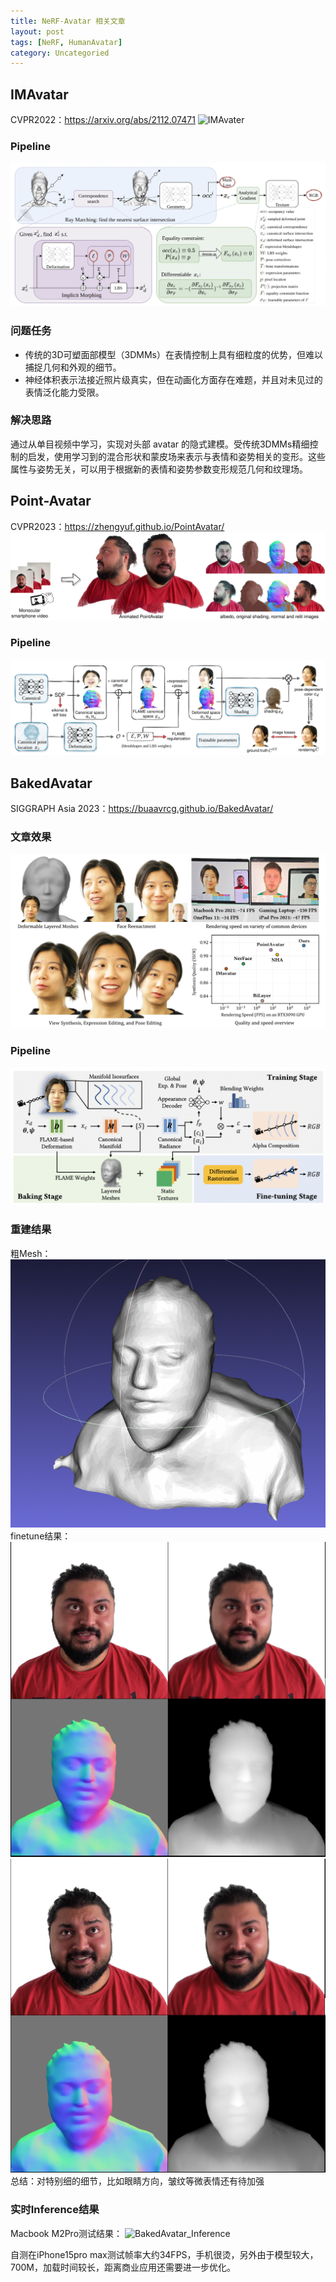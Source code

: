 ```yaml
---
title: NeRF-Avatar 相关文章
layout: post
tags: [NeRF, HumanAvatar]
category: Uncategoried
---
```


## IMAvatar
CVPR2022：https://arxiv.org/abs/2112.07471
![IMAvater](/img/NeRFAvatar/imavatar_real.gif "IMAvater结果")
### Pipeline
![IMAvater-Pipeline](/img/NeRFAvatar/imavatar_pipeline.png "IMAvater框架")
### 问题任务
* 传统的3D可塑面部模型（3DMMs）在表情控制上具有细粒度的优势，但难以捕捉几何和外观的细节。
* 神经体积表示法接近照片级真实，但在动画化方面存在难题，并且对未见过的表情泛化能力受限。
### 解决思路
通过从单目视频中学习，实现对头部 avatar 的隐式建模。受传统3DMMs精细控制的启发，使用学习到的混合形状和蒙皮场来表示与表情和姿势相关的变形。这些属性与姿势无关，可以用于根据新的表情和姿势参数变形规范几何和纹理场。

## Point-Avatar
CVPR2023：https://zhengyuf.github.io/PointAvatar/
![PointAvatar](/img/NeRFAvatar/pointavatar.png "PointAvatar")
### Pipeline
![PointAvatar_Pipeline](/img/NeRFAvatar/pointavatar_pipeline.png "PointAvatar_Pipeline")

## BakedAvatar
SIGGRAPH Asia 2023：https://buaavrcg.github.io/BakedAvatar/
### 文章效果
![BakedAvatar](/img/NeRFAvatar/bakedavatar.png "BakedAvatar")
### Pipeline
![BakedAvatar_Pipeline](/img/NeRFAvatar/bakedavatar_pipeline.png "BakedAvatar_Pipeline")
### 重建结果
粗Mesh：
![BakedAvatar_Mesh](/img/NeRFAvatar/bakedavatar_mesh.png "BakedAvatar_Mesh")
finetune结果：
![BakedAvatar_Finetuned](/img/NeRFAvatar/bakedavatar_fmesh.png "BakedAvatar_Finetuned")
![BakedAvatar_Finetuned_2](/img/NeRFAvatar/bakedavatar_fmesh2.png "BakedAvatar_Finetuned_2")
总结：对特别细的细节，比如眼睛方向，皱纹等微表情还有待加强

### 实时Inference结果
Macbook M2Pro测试结果：
![BakedAvatar_Inference](/img/NeRFAvatar/bakedavatar_inference.gif "BakedAvatar_Inference")

自测在iPhone15pro max测试帧率大约34FPS，手机很烫，另外由于模型较大，700M，加载时间较长，距离商业应用还需要进一步优化。